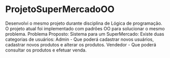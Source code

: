 # ProjetoSuperMercadoOO
Desenvolvi o mesmo projeto durante disciplina de Lógica de programação. O projeto atual foi implementado com padrões OO para solucionar o mesmo problema. 
Problema Proposto:
Sistema para um SuperMercado:
Existe duas categorias de usuários:
Admin - Que poderá cadastrar novos usuários, cadastrar novos produtos e alterar os produtos.
Vendedor - Que poderá consultar os produtos e efetuar venda.

